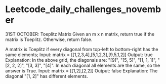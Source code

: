 # Leetcode_daily_challenges_november


31ST OCTOBER: Toeplitz Matrix
Given an m x n matrix, return true if the matrix is Toeplitz. Otherwise, return false.

A matrix is Toeplitz if every diagonal from top-left to bottom-right has the same elements;
Input: matrix = [[1,2,3,4],[5,1,2,3],[9,5,1,2]]
Output: true
Explanation:
In the above grid, the diagonals are:
"[9]", "[5, 5]", "[1, 1, 1]", "[2, 2, 2]", "[3, 3]", "[4]".
In each diagonal all elements are the same, so the answer is True.
Input: matrix = [[1,2],[2,2]]
Output: false
Explanation:
The diagonal "[1, 2]" has different elements.

